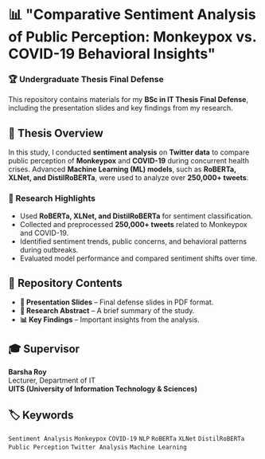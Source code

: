 # 📊 "Comparative Sentiment Analysis of Public Perception: Monkeypox vs. COVID-19 Behavioral Insights" 

### 🏆 Undergraduate Thesis Final Defense  

This repository contains materials for my **BSc in IT Thesis Final Defense**, including the presentation slides and key findings from my research.  

## 📌 Thesis Overview  
In this study, I conducted **sentiment analysis** on **Twitter data** to compare public perception of **Monkeypox** and **COVID-19** during concurrent health crises. Advanced **Machine Learning (ML) models**, such as **RoBERTa, XLNet, and DistilRoBERTa**, were used to analyze over **250,000+ tweets**.  

### 🔬 Research Highlights  
- Used **RoBERTa, XLNet, and DistilRoBERTa** for sentiment classification.  
- Collected and preprocessed **250,000+ tweets** related to Monkeypox and COVID-19.  
- Identified sentiment trends, public concerns, and behavioral patterns during outbreaks.  
- Evaluated model performance and compared sentiment shifts over time.  

## 📑 Repository Contents  
- **📂 Presentation Slides** – Final defense slides in PDF format.  
- **📜 Research Abstract** – A brief summary of the study.  
- **📊 Key Findings** – Important insights from the analysis.  

## 🎓 Supervisor  
**Barsha Roy**  
Lecturer, Department of IT  
**UITS (University of Information Technology & Sciences)**  

## 🏷 Keywords  
`Sentiment Analysis` `Monkeypox` `COVID-19` `NLP` `RoBERTa` `XLNet` `DistilRoBERTa` `Public Perception` `Twitter Analysis` `Machine Learning`  

